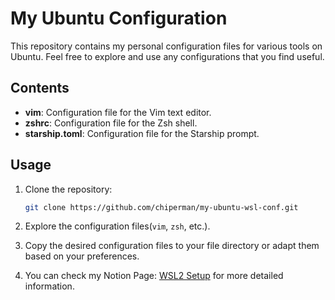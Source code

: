 # My Ubuntu Configuration

This repository contains my personal configuration files for various tools on Ubuntu. Feel free to explore and use any configurations that you find useful.

## Contents

- **vim**: Configuration file for the Vim text editor.
- **zshrc**: Configuration file for the Zsh shell.
- **starship.toml**: Configuration file for the Starship prompt.

## Usage

1. Clone the repository:

   ```bash
   git clone https://github.com/chiperman/my-ubuntu-wsl-conf.git
   ```

2. Explore the configuration files(`vim`, `zsh`, etc.).

3. Copy the desired configuration files to your file directory or adapt them based on your preferences.

4. You can check my Notion Page: [WSL2 Setup](https://chiperman.notion.site/chiperman/WSL2-Setup-5301e01262a745fdb70660a370136daf) for more detailed information.
